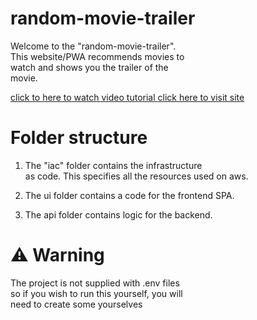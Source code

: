 # random-movie-trailer

Welcome to the "random-movie-trailer".  
This website/PWA recommends movies to  
watch and shows you the trailer of the  
movie.

<a href="https://youtu.be/jYrmntBJ-mA" target="_blank">
    click to here to watch video tutorial
</a>
  
  
<a href="https://www.random-movie-trailer.com" target="_blank">
    click here to visit site
</a>


# Folder structure

1. The "iac" folder contains the infrastructure   
as code. This specifies all the resources used on aws.

2. The ui folder contains a code for the frontend SPA.

3. The api folder contains logic for the backend.

# :warning: Warning

The project is not supplied with .env files   
so if you wish to run this yourself, you will  
need to create some yourselves